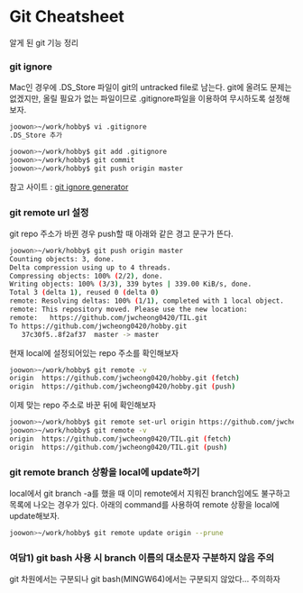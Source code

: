 # Git Cheatsheet

알게 된 git 기능 정리

### git ignore
Mac인 경우에 .DS_Store 파일이 git의 untracked file로 남는다.
git에 올려도 문제는 없겠지만, 올릴 필요가 없는 파일이므로 .gitignore파일을 이용하여 무시하도록 설정해보자.
```bash
joowon>~/work/hobby$ vi .gitignore
.DS_Store 추가

joowon>~/work/hobby$ git add .gitignore
joowon>~/work/hobby$ git commit
joowon>~/work/hobby$ git push origin master
```
참고 사이트 : [git ignore generator](https://www.gitignore.io/)

### git remote url 설정
git repo 주소가 바뀐 경우 push할 때 아래와 같은 경고 문구가 뜬다.
```bash
joowon>~/work/hobby$ git push origin master
Counting objects: 3, done.
Delta compression using up to 4 threads.
Compressing objects: 100% (2/2), done.
Writing objects: 100% (3/3), 339 bytes | 339.00 KiB/s, done.
Total 3 (delta 1), reused 0 (delta 0)
remote: Resolving deltas: 100% (1/1), completed with 1 local object.
remote: This repository moved. Please use the new location:
remote:   https://github.com/jwcheong0420/TIL.git
To https://github.com/jwcheong0420/hobby.git
   37c30f5..8f2af37  master -> master
```
현재 local에 설정되어있는 repo 주소를 확인해보자
```bash
joowon>~/work/hobby$ git remote -v
origin	https://github.com/jwcheong0420/hobby.git (fetch)
origin	https://github.com/jwcheong0420/hobby.git (push)
```
이제 맞는 repo 주소로 바꾼 뒤에 확인해보자
```bash
joowon>~/work/hobby$ git remote set-url origin https://github.com/jwcheong0420/TIL.git
joowon>~/work/hobby$ git remote -v
origin	https://github.com/jwcheong0420/TIL.git (fetch)
origin	https://github.com/jwcheong0420/TIL.git (push)
```

### git remote branch 상황을 local에 update하기
local에서 git branch -a를 했을 때 이미 remote에서 지워진 branch임에도 불구하고 목록에 나오는 경우가 있다.
아래의 command를 사용하여 remote 상황을 local에 update해보자.
```bash
joowon>~/work/hobby$ git remote update origin --prune
```

### 여담1) git bash 사용 시 branch 이름의 대소문자 구분하지 않음 주의
git 차원에서는 구분되나 git bash(MINGW64)에서는 구분되지 않았다... 주의하자
